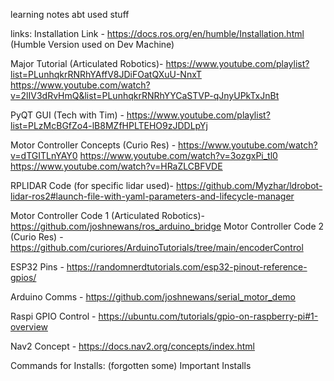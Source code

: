 learning notes abt used stuff

links:
Installation Link - https://docs.ros.org/en/humble/Installation.html (Humble Version used on Dev Machine)

Major Tutorial (Articulated Robotics)-  https://www.youtube.com/playlist?list=PLunhqkrRNRhYAffV8JDiFOatQXuU-NnxT
                                        https://www.youtube.com/watch?v=2lIV3dRvHmQ&list=PLunhqkrRNRhYYCaSTVP-qJnyUPkTxJnBt

PyQT GUI (Tech with Tim) - https://www.youtube.com/playlist?list=PLzMcBGfZo4-lB8MZfHPLTEHO9zJDDLpYj

Motor Controller Concepts (Curio Res) - https://www.youtube.com/watch?v=dTGITLnYAY0 
                                        https://www.youtube.com/watch?v=3ozgxPi_tl0
                                        https://www.youtube.com/watch?v=HRaZLCBFVDE

RPLIDAR Code (for specific lidar used)- https://github.com/Myzhar/ldrobot-lidar-ros2#launch-file-with-yaml-parameters-and-lifecycle-manager

Motor Controller Code 1 (Articulated Robotics)- https://github.com/joshnewans/ros_arduino_bridge
Motor Controller Code 2 (Curio Res) -  https://github.com/curiores/ArduinoTutorials/tree/main/encoderControl

ESP32 Pins - https://randomnerdtutorials.com/esp32-pinout-reference-gpios/

Arduino Comms - https://github.com/joshnewans/serial_motor_demo

Raspi GPIO Control - https://ubuntu.com/tutorials/gpio-on-raspberry-pi#1-overview

Nav2 Concept - https://docs.nav2.org/concepts/index.html

Commands for Installs: (forgotten some)
    Important Installs
        
